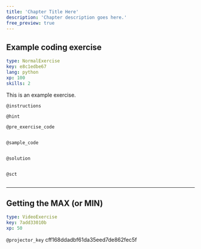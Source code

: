 ```yaml
---
title: 'Chapter Title Here'
description: 'Chapter description goes here.'
free_preview: true
---
```


## Example coding exercise

```yaml
type: NormalExercise
key: e8c1edbe67
lang: python
xp: 100
skills: 2
```

This is an example exercise.

`@instructions`


`@hint`


`@pre_exercise_code`
```{python}

```

`@sample_code`
```{python}

```

`@solution`
```{python}

```

`@sct`
```{python}

```

---

## Getting the MAX (or MIN)

```yaml
type: VideoExercise
key: 7add33010b
xp: 50
```

`@projector_key`
cff168ddadbf61da35eed7de862fec5f
